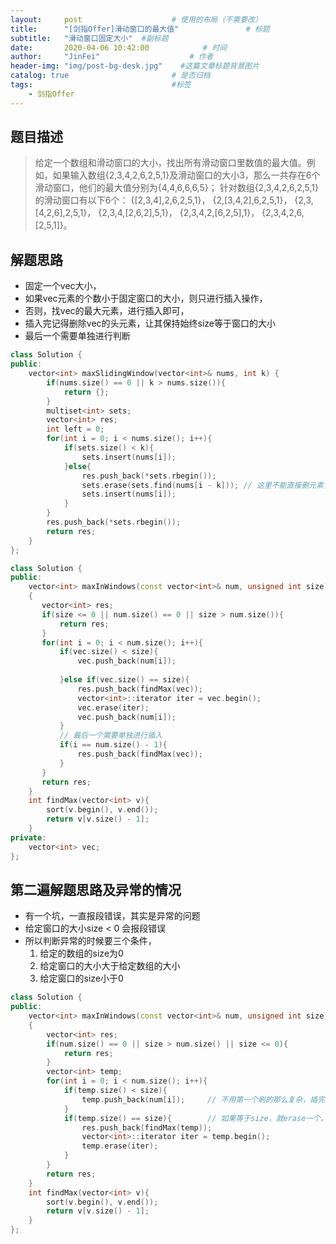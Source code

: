 ```yaml
---
layout:     post                    # 使用的布局（不需要改） 
title:      "[剑指Offer]滑动窗口的最大值"               # 标题  
subtitle:   "滑动窗口固定大小"  #副标题 
date:       2020-04-06 10:42:00            # 时间 
author:     "JinFei"                    # 作者 
header-img: "img/post-bg-desk.jpg"    #这篇文章标题背景图片 
catalog: true                       # 是否归档 
tags:                               #标签     
    - 剑指Offer 
---
```


## 题目描述
> 给定一个数组和滑动窗口的大小，找出所有滑动窗口里数值的最大值。例如，如果输入数组{2,3,4,2,6,2,5,1}及滑动窗口的大小3，那么一共存在6个滑动窗口，他们的最大值分别为{4,4,6,6,6,5}； 针对数组{2,3,4,2,6,2,5,1}的滑动窗口有以下6个： {[2,3,4],2,6,2,5,1}， {2,[3,4,2],6,2,5,1}， {2,3,[4,2,6],2,5,1}， {2,3,4,[2,6,2],5,1}， {2,3,4,2,[6,2,5],1}， {2,3,4,2,6,[2,5,1]}。

## 解题思路

- 固定一个vec大小，
- 如果vec元素的个数小于固定窗口的大小，则只进行插入操作，
- 否则，找vec的最大元素，进行插入即可，
- 插入完记得删除vec的头元素，让其保持始终size等于窗口的大小
- 最后一个需要单独进行判断


```C++
class Solution {
public:
    vector<int> maxSlidingWindow(vector<int>& nums, int k) {
        if(nums.size() == 0 || k > nums.size()){
            return {};
        } 
        multiset<int> sets;
        vector<int> res;
        int left = 0;
        for(int i = 0; i < nums.size(); i++){
            if(sets.size() < k){
                sets.insert(nums[i]);
            }else{
                res.push_back(*sets.rbegin());
                sets.erase(sets.find(nums[i - k])); // 这里不能直接删元素，需要找迭代器
                sets.insert(nums[i]);
            }
        }
        res.push_back(*sets.rbegin());
        return res;
    }
};
```

```C++
class Solution {
public:
    vector<int> maxInWindows(const vector<int>& num, unsigned int size)
    {
       vector<int> res;
       if(size <= 0 || num.size() == 0 || size > num.size()){
           return res;
       }
       for(int i = 0; i < num.size(); i++){
           if(vec.size() < size){
               vec.push_back(num[i]);
               
           }else if(vec.size() == size){
               res.push_back(findMax(vec));
               vector<int>::iterator iter = vec.begin();
               vec.erase(iter);
               vec.push_back(num[i]);
           }
           // 最后一个需要单独进行插入
           if(i == num.size() - 1){
               res.push_back(findMax(vec));
           }
       }
       return res;
    }
    int findMax(vector<int> v){
        sort(v.begin(), v.end());
        return v[v.size() - 1];
    }
private:
    vector<int> vec;
};
```

## 第二遍解题思路及异常的情况

- 有一个坑，一直报段错误，其实是异常的问题
- 给定窗口的大小size < 0 会报段错误
- 所以判断异常的时候要三个条件，
    1. 给定的数组的size为0
    2. 给定窗口的大小大于给定数组的大小
    3. 给定窗口的size小于0

```C++
class Solution {
public:
    vector<int> maxInWindows(const vector<int>& num, unsigned int size)
    {
        vector<int> res;
        if(num.size() == 0 || size > num.size() || size <= 0){
            return res;
        }
        vector<int> temp;
        for(int i = 0; i < num.size(); i++){
            if(temp.size() < size){
                temp.push_back(num[i]);     // 不用第一个刷的那么复杂，插完进行判断就行
            }   
            if(temp.size() == size){        // 如果等于size，就erase一个。
                res.push_back(findMax(temp));
                vector<int>::iterator iter = temp.begin();
                temp.erase(iter);
            }
        }
        return res;
    }
    int findMax(vector<int> v){
        sort(v.begin(), v.end());
        return v[v.size() - 1];
    }
};
```